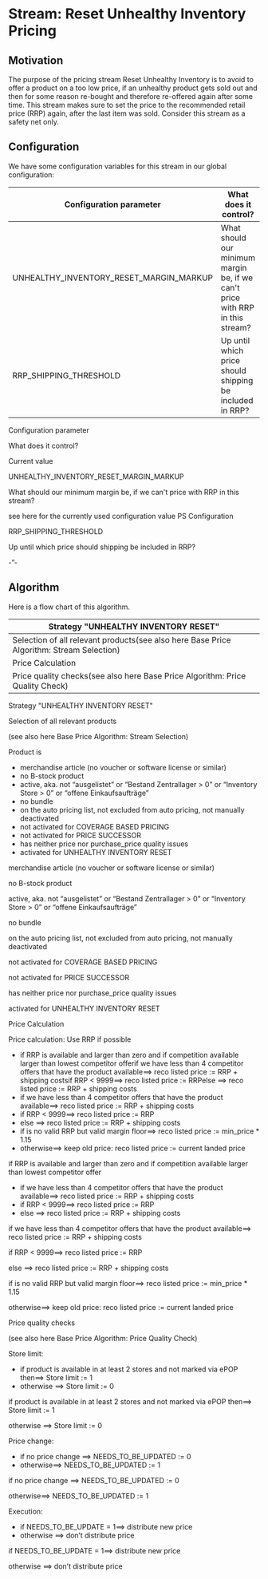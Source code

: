 # Stream: Reset Unhealthy Inventory Pricing

## Motivation
The purpose of the pricing stream Reset Unhealthy Inventory is to avoid to offer a product on a too low price, if an unhealthy product gets sold out and then for some reason re-bought and therefore re-offered again after some time. This stream makes sure to set the price to the recommended retail price (RRP) again, after the last item was sold. Consider this stream as a safety net only.

## Configuration
We have some configuration variables for this stream in our global configuration:

| Configuration parameter | What does it control? | Current value |
|---|---|---|
| UNHEALTHY_INVENTORY_RESET_MARGIN_MARKUP | What should our minimum margin be, if we can't price with RRP in this stream? | see here for the currently used configuration value PS Configuration |
| RRP_SHIPPING_THRESHOLD | Up until which price should shipping be included in RRP? | -”- |

Configuration parameter

What does it control?

Current value

UNHEALTHY_INVENTORY_RESET_MARGIN_MARKUP

What should our minimum margin be, if we can't price with RRP in this stream?

see here for the currently used configuration value PS Configuration

RRP_SHIPPING_THRESHOLD

Up until which price should shipping be included in RRP?

-”-

## Algorithm
Here is a flow chart of this algorithm.

| Strategy "UNHEALTHY INVENTORY RESET" |
|---|
| Selection of all relevant products(see also here Base Price Algorithm: Stream Selection) | Product ismerchandise article (no voucher or software license or similar)no B-stock productactive, aka. not “ausgelistet” or “Bestand Zentrallager > 0” or “Inventory Store > 0” or “offene Einkaufsaufträge”no bundleon the auto pricing list, not excluded from auto pricing, not manually deactivatednot activated for COVERAGE BASED PRICINGnot activated for PRICE SUCCESSORhas neither price nor purchase_price quality issuesactivated for UNHEALTHY INVENTORY RESET |
| Price Calculation | Price calculation: Use RRP if possibleif RRP is available and larger than zero and if competition available larger than lowest competitor offerif we have less than 4 competitor offers that have the product available==> reco listed price := RRP + shipping costsif RRP < 9999==> reco listed price := RRPelse ==> reco listed price := RRP + shipping costsif is no valid RRP but valid margin floor==> reco listed price := min_price * 1.15otherwise==> keep old price: reco listed price := current landed price |
| Price quality checks(see also here Base Price Algorithm: Price Quality Check) | Store limit:if product is available in at least 2 stores and not marked via ePOP then==> Store limit := 1otherwise ==> Store limit := 0Price change:if no price change ==> NEEDS_TO_BE_UPDATED := 0otherwise==> NEEDS_TO_BE_UPDATED := 1Execution:if NEEDS_TO_BE_UPDATE = 1==> distribute new priceotherwise ==> don’t distribute price |

Strategy "UNHEALTHY INVENTORY RESET"

Selection of all relevant products

(see also here Base Price Algorithm: Stream Selection)

Product is

* merchandise article (no voucher or software license or similar)
* no B-stock product
* active, aka. not “ausgelistet” or “Bestand Zentrallager > 0” or “Inventory Store > 0” or “offene Einkaufsaufträge”
* no bundle
* on the auto pricing list, not excluded from auto pricing, not manually deactivated
* not activated for COVERAGE BASED PRICING
* not activated for PRICE SUCCESSOR
* has neither price nor purchase_price quality issues
* activated for UNHEALTHY INVENTORY RESET

merchandise article (no voucher or software license or similar)

no B-stock product

active, aka. not “ausgelistet” or “Bestand Zentrallager > 0” or “Inventory Store > 0” or “offene Einkaufsaufträge”

no bundle

on the auto pricing list, not excluded from auto pricing, not manually deactivated

not activated for COVERAGE BASED PRICING

not activated for PRICE SUCCESSOR

has neither price nor purchase_price quality issues

activated for UNHEALTHY INVENTORY RESET

Price Calculation

Price calculation: Use RRP if possible

* if RRP is available and larger than zero and if competition available larger than lowest competitor offerif we have less than 4 competitor offers that have the product available==> reco listed price := RRP + shipping costsif RRP < 9999==> reco listed price := RRPelse ==> reco listed price := RRP + shipping costs
* if we have less than 4 competitor offers that have the product available==> reco listed price := RRP + shipping costs
* if RRP < 9999==> reco listed price := RRP
* else ==> reco listed price := RRP + shipping costs
* if is no valid RRP but valid margin floor==> reco listed price := min_price * 1.15
* otherwise==> keep old price: reco listed price := current landed price

if RRP is available and larger than zero and if competition available larger than lowest competitor offer

* if we have less than 4 competitor offers that have the product available==> reco listed price := RRP + shipping costs
* if RRP < 9999==> reco listed price := RRP
* else ==> reco listed price := RRP + shipping costs

if we have less than 4 competitor offers that have the product available==> reco listed price := RRP + shipping costs

if RRP < 9999==> reco listed price := RRP

else ==> reco listed price := RRP + shipping costs

if is no valid RRP but valid margin floor==> reco listed price := min_price * 1.15

otherwise==> keep old price: reco listed price := current landed price

Price quality checks

(see also here Base Price Algorithm: Price Quality Check)

Store limit:

* if product is available in at least 2 stores and not marked via ePOP then==> Store limit := 1
* otherwise ==> Store limit := 0

if product is available in at least 2 stores and not marked via ePOP then==> Store limit := 1

otherwise ==> Store limit := 0

Price change:

* if no price change ==> NEEDS_TO_BE_UPDATED := 0
* otherwise==> NEEDS_TO_BE_UPDATED := 1

if no price change ==> NEEDS_TO_BE_UPDATED := 0

otherwise==> NEEDS_TO_BE_UPDATED := 1

Execution:

* if NEEDS_TO_BE_UPDATE = 1==> distribute new price
* otherwise ==> don’t distribute price

if NEEDS_TO_BE_UPDATE = 1==> distribute new price

otherwise ==> don’t distribute price

